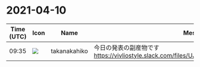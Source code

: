 # 2021-04-10

|Time (UTC)|Icon|Name|Message|
|---|---|---|---|
|09:35|![](https://secure.gravatar.com/avatar/0479057e04d0dbef40692b5f171f60e4.jpg?s=72&d=https%3A%2F%2Fa.slack-edge.com%2Fdf10d%2Fimg%2Favatars%2Fava_0015-72.png)|takanakahiko|今日の発表の副産物です<br>https://vivliostyle.slack.com/files/UJ8UP2C4F/F01U2SB3R5J/image.png|
